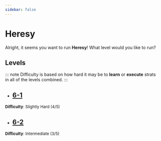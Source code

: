 ```yaml
---
sidebar: false
---
```


# Heresy

Alright, it seems you want to run **Heresy**! What level would you like to run?

## Levels
::: note
Difficulty is based on how hard it may be to **learn** or **execute** strats in all of the levels combined.
:::

- ## [6-1](/guides/any/6-heresy/any-6-1.md)
<font size="2">
    <b>Difficulty</b>: Slightly Hard (4/5)
</font>

- ## [6-2](/guides/any/6-heresy/any-6-2.md)
<font size="2">
    <b>Difficulty</b>: Intermediate  (3/5)
</font>